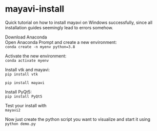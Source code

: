 # mayavi-install

Quick tutorial on how to install mayavi on Windows successfully, since all installation guides seemingly lead to errors somehow.

Download Anaconda<br>
Open Anaconda Prompt and create a new environment:<br>
  `conda create -n myenv python=3.8`

Activate the new environment:<br>
  `conda activate myenv`

Install vtk and mayavi:<br>
  `pip install vtk`

  `pip install mayavi`

Install PyQt5: <br>
  `pip install PyQt5`

Test your install with <br>
  `mayavi2`

Now just create the python script you want to visualize and start it using `python demo.py`
